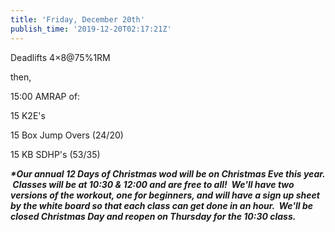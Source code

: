 ```yaml
---
title: 'Friday, December 20th'
publish_time: '2019-12-20T02:17:21Z'
---
```


Deadlifts 4×8\@75%1RM

then,

15:00 AMRAP of:

15 K2E's

15 Box Jump Overs (24/20)

15 KB SDHP's (53/35)

***\*Our annual 12 Days of Christmas wod will be on Christmas Eve this
year.  Classes will be at 10:30 & 12:00 and are free to all!  We'll have
two versions of the workout, one for beginners, and will have a sign up
sheet by the white board so that each class can get done in an hour.
 We'll be closed Christmas Day and reopen on Thursday for the 10:30
class.***
